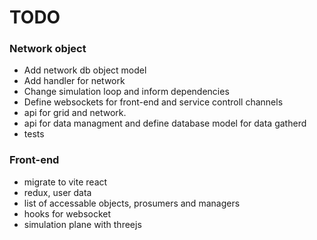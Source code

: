 # TODO
### Network object
- Add network db object model
- Add handler for network
- Change simulation loop and inform dependencies
- Define websockets for front-end and service controll channels
- api for grid and network.
- api for data managment and define database model for data gatherd
- tests
### Front-end
- migrate to vite react
- redux, user data
- list of accessable objects, prosumers and managers
- hooks for websocket
- simulation plane with threejs
